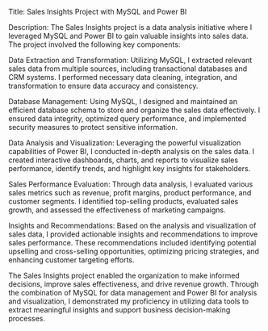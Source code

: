 Title: Sales Insights Project with MySQL and Power BI

Description:
The Sales Insights project is a data analysis initiative where I leveraged MySQL and Power BI to gain valuable insights into sales data. The project involved the following key components:

Data Extraction and Transformation: Utilizing MySQL, I extracted relevant sales data from multiple sources, including transactional databases and CRM systems. I performed necessary data cleaning, integration, and transformation to ensure data accuracy and consistency.

Database Management: Using MySQL, I designed and maintained an efficient database schema to store and organize the sales data effectively. I ensured data integrity, optimized query performance, and implemented security measures to protect sensitive information.

Data Analysis and Visualization: Leveraging the powerful visualization capabilities of Power BI, I conducted in-depth analysis on the sales data. I created interactive dashboards, charts, and reports to visualize sales performance, identify trends, and highlight key insights for stakeholders.

Sales Performance Evaluation: Through data analysis, I evaluated various sales metrics such as revenue, profit margins, product performance, and customer segments. I identified top-selling products, evaluated sales growth, and assessed the effectiveness of marketing campaigns.

Insights and Recommendations: Based on the analysis and visualization of sales data, I provided actionable insights and recommendations to improve sales performance. These recommendations included identifying potential upselling and cross-selling opportunities, optimizing pricing strategies, and enhancing customer targeting efforts.

The Sales Insights project enabled the organization to make informed decisions, improve sales effectiveness, and drive revenue growth. Through the combination of MySQL for data management and Power BI for analysis and visualization, I demonstrated my proficiency in utilizing data tools to extract meaningful insights and support business decision-making processes.
